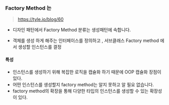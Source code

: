 ### Factory Method 는

> https://tyle.io/blog/60

* 디자인 패턴에서 Factory Method 분류는 생성패턴에 속합니다.

* 객체를 생성 하게 해주는 인터페이스를 정의하고 , 서브클래스 Factory method 에서 생성할 인스턴스를 결정

#### 특성

* 인스턴스를 생성하기 위해 복잡한 로직을 캡슐화 하기 때문에 OOP 캡슐화 장점이 있다.
* 어떤 인스턴스를 생성할지 factory method는 알지 못하고 알 필요 없습니다.
* factory method의 확장을 통해 다양한 타입의 인스턴스를 생성할 수 있는 확장성이 있다.

